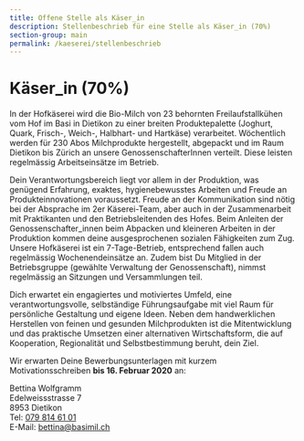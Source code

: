 ```yaml
---
title: Offene Stelle als Käser_in
description: Stellenbeschrieb für eine Stelle als Käser_in (70%)
section-group: main
permalink: /kaeserei/stellenbeschrieb
---
```


# Käser_in (70%)

In der Hofkäserei wird die Bio-Milch von 23 behornten Freilaufstallkühen vom Hof im Basi in Dietikon zu einer breiten Produktepalette (Joghurt, Quark, Frisch-, Weich-, Halbhart- und Hartkäse) verarbeitet. Wöchentlich werden für 230 Abos Milchprodukte hergestellt, abgepackt und im Raum Dietikon bis Zürich an unsere GenossenschafterInnen verteilt. Diese leisten regelmässig Arbeitseinsätze im Betrieb.
 
Dein Verantwortungsbereich liegt vor allem in der Produktion, was genügend Erfahrung, exaktes, hygienebewusstes Arbeiten und Freude an Produkteinnovationen voraussetzt.
Freude an der Kommunikation sind nötig bei der Absprache im 2er Käserei-Team, aber auch in der Zusammenarbeit mit Praktikanten und den Betriebsleitenden des Hofes. Beim Anleiten der Genossenschafter_innen beim Abpacken und kleineren Arbeiten in der Produktion kommen deine ausgesprochenen sozialen Fähigkeiten zum Zug. Unsere Hofkäserei ist ein 7-Tage-Betrieb, entsprechend fallen auch regelmässig Wochenendeinsätze an.
Zudem bist Du Mitglied in der Betriebsgruppe (gewählte Verwaltung der Genossenschaft), nimmst regelmässig an Sitzungen und Versammlungen teil.

Dich erwartet ein engagiertes und motiviertes Umfeld, eine verantwortungsvolle, selbständige Führungsaufgabe mit viel Raum für persönliche Gestaltung und eigene Ideen. Neben dem handwerklichen Herstellen von feinen und gesunden Milchprodukten ist die Mitentwicklung und das praktische Umsetzen einer alternativen Wirtschaftsform, die auf Kooperation, Regionalität und Selbstbestimmung beruht, dein Ziel.
 
Wir erwarten Deine Bewerbungsunterlagen mit kurzem
Motivationsschreiben **bis 16. Februar 2020** an:

<div class="contact">
    Bettina Wolfgramm<br/>
    Edelweissstrasse 7<br/>
    8953 Dietikon<br/>
    Tel: <a href="tel:+41798146101">079 814 61 01</a><br/>
    E-Mail: <a href="mailto:bettina@basimil.ch?subject=Offene%20Stelle%20als%20K%C3%A4ser_in">bettina@basimil.ch</a><br/>
</div>
